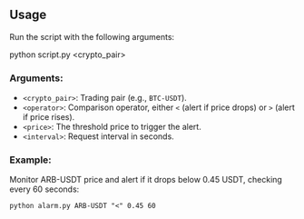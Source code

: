 ## Usage
Run the script with the following arguments:

python script.py <crypto_pair> <operator> <price> <interval>

### Arguments:
- `<crypto_pair>`: Trading pair (e.g., `BTC-USDT`).
- `<operator>`: Comparison operator, either `<` (alert if price drops) or `>` (alert if price rises).
- `<price>`: The threshold price to trigger the alert.
- `<interval>`: Request interval in seconds.

### Example:
Monitor ARB-USDT price and alert if it drops below 0.45 USDT, checking every 60 seconds:

```python alarm.py ARB-USDT "<" 0.45 60```

